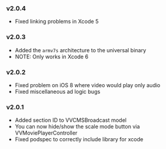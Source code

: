 ### v2.0.4
* Fixed linking problems in Xcode 5

### v2.0.3
* Added the `armv7s` architecture to the universal binary
* NOTE: Only works in Xcode 6

### v2.0.2
* Fixed problem on iOS 8 where video would play only audio
* Fixed miscellaneous ad logic bugs

### v2.0.1
* Added section ID to VVCMSBroadcast model
* You can now hide/show the scale mode button via VVMoviePlayerController
* Fixed podspec to correctly include library for xcode